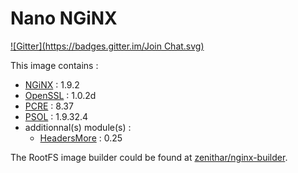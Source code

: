 # Nano NGiNX 

[![Gitter](https://badges.gitter.im/Join Chat.svg)](https://gitter.im/Zenithar/nano-nginx?utm_source=badge&utm_medium=badge&utm_campaign=pr-badge&utm_content=badge)

This image contains :

* [NGiNX](http://nginx.org) : 1.9.2
* [OpenSSL](https://www.openssl.org) : 1.0.2d
* [PCRE](http://www.pcre.org) : 8.37
* [PSOL](https://github.com/pagespeed/ngx_pagespeed) : 1.9.32.4 
* additionnal(s) module(s) :
  * [HeadersMore](http://wiki.nginx.org/HttpHeadersMoreModule) : 0.25

The RootFS image builder could be found at [zenithar/nginx-builder](https://github.com/Zenithar/dockerfiles/tree/master/nginx-builder).

